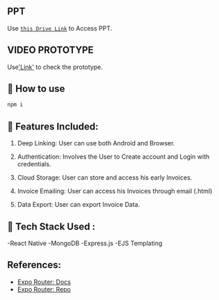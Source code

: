 


## PPT  
Use [`this Drive Link`](https://drive.google.com/file/d/1zKkSb_6k838HNg-Fdw2KbmkQokPiGiVu/view?usp=sharing) to Access  PPT.

## VIDEO PROTOTYPE
Use['Link']() to check the prototype.


## 🚀 How to use
```sh
npm i 
```



## 📝 Features Included:
1. Deep Linking: User can use both Android and Browser.

2. Authentication: Involves the User to Create account and Login with credentials.

3. Cloud Storage:  User can store and access his early Invoices.

4. Invoice Emailing: User can access his Invoices through email (.html)

5. Data Export: User can export Invoice Data.


## 📝 Tech Stack Used :
 -React Native
 -MongoDB
 -Express.js
 -EJS Templating




## References:

- [Expo Router: Docs](https://expo.github.io/router)
- [Expo Router: Repo](https://github.com/expo/router)
